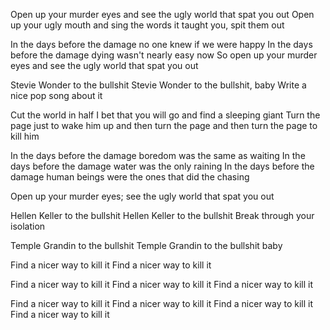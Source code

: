 Open up your murder eyes and see the ugly world that spat you out
Open up your ugly mouth and sing the words it taught you, spit them out

In the days before the damage no one knew if we were happy
In the days before the damage dying wasn't nearly easy now
So open up your murder eyes and see the ugly world that spat you out

Stevie Wonder to the bullshit
Stevie Wonder to the bullshit, baby
Write a nice pop song about it

Cut the world in half I bet that you will go and find a sleeping giant
Turn the page just to wake him up and then turn the page and then turn the page to kill him

In the days before the damage boredom was the same as waiting
In the days before the damage water was the only raining
In the days before the damage human beings were the ones that did the chasing

Open up your murder eyes; see the ugly world that spat you out

Hellen Keller to the bullshit
Hellen Keller to the bullshit
Break through your isolation

Temple Grandin to the bullshit
Temple Grandin to the bullshit baby

Find a nicer way to kill it
Find a nicer way to kill it

Find a nicer way to kill it
Find a nicer way to kill it
Find a nicer way to kill it

Find a nicer way to kill it
Find a nicer way to kill it
Find a nicer way to kill it
Find a nicer way to kill it


